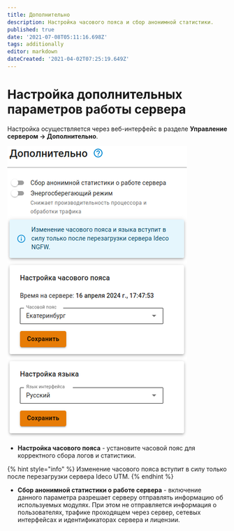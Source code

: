 ```yaml
---
title: Дополнительно
description: Настройка часового пояса и сбор анонимной статистики.
published: true
date: '2021-07-08T05:11:16.698Z'
tags: additionally
editor: markdown
dateCreated: '2021-04-02T07:25:19.649Z'
---
```


# Настройка дополнительных параметров работы сервера

Настройка осуществляется через веб-интерфейс в разделе **Управление сервером -&gt; Дополнительно**.

![](/.gitbook/assets/addition.png)

* **Настройка часового пояса** - установите часовой пояс для корректного сбора логов и статистики. 

{% hint style="info" %}
Изменение часового пояса вступит в силу только после перезагрузки сервера Ideco UTM.
{% endhint %}

* **Сбор анонимной статистики о работе сервера** - включение данного параметра разрешает серверу отправлять информацию об используемых модулях. При этом не отправляется информация о пользователях, трафике проходящем через сервер, сетевых интерфейсах и идентификаторах сервера и лицензии.

